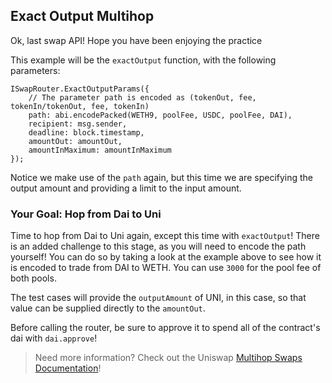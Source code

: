 ## Exact Output Multihop 

Ok, last swap API! Hope you have been enjoying the practice <emoji id="smiley" />

This example will be the `exactOutput` function, with the following parameters:

```solidity
ISwapRouter.ExactOutputParams({
    // The parameter path is encoded as (tokenOut, fee, tokenIn/tokenOut, fee, tokenIn)
    path: abi.encodePacked(WETH9, poolFee, USDC, poolFee, DAI),
    recipient: msg.sender,
    deadline: block.timestamp,
    amountOut: amountOut,
    amountInMaximum: amountInMaximum
});
```

<emoji id="point_up" /> Notice we make use of the `path` again, but this time we are specifying the output amount and providing a limit to the input amount. 

### <emoji id="checkered_flag" /> Your Goal: Hop from Dai to Uni <emoji id="rabbit" />

Time to hop from Dai to Uni again, except this time with `exactOutput`! There is an added challenge to this stage, as you will need to encode the path yourself! You can do so by taking a look at the example above to see how it is encoded to trade from DAI to WETH. You can use `3000` for the pool fee of both pools.

The test cases will provide the `outputAmount` of UNI, in this case, so that value can be supplied directly to the `amountOut`. 

Before calling the router, be sure to approve it to spend all of the contract's dai with `dai.approve`!

> <emoji id="book" /> Need more information? Check out the Uniswap [Multihop Swaps Documentation](https://docs.uniswap.org/protocol/guides/swaps/multihop-swaps)!